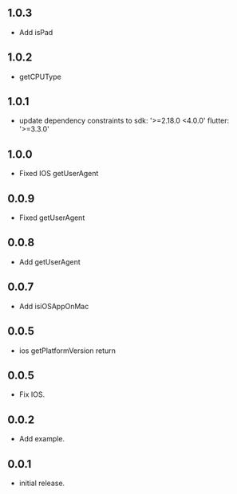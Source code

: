 ## 1.0.3

* Add isPad

## 1.0.2

* getCPUType

## 1.0.1

* update dependency constraints to sdk: '>=2.18.0 <4.0.0' flutter: '>=3.3.0'

## 1.0.0

* Fixed IOS getUserAgent

## 0.0.9

* Fixed getUserAgent

## 0.0.8

* Add getUserAgent

## 0.0.7

* Add isiOSAppOnMac

## 0.0.5

* ios getPlatformVersion return

## 0.0.5

* Fix IOS.

## 0.0.2

* Add example.

## 0.0.1

* initial release.
